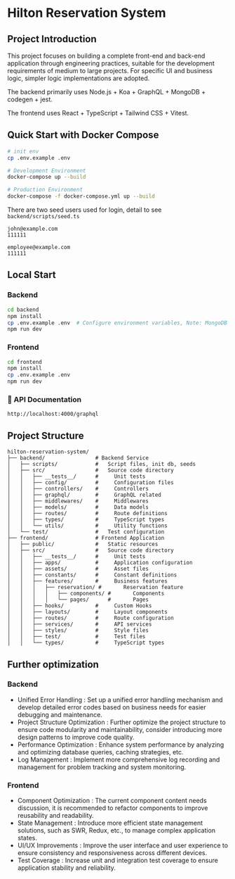 # Hilton Reservation System

## Project Introduction

This project focuses on building a complete front-end and back-end application through engineering practices, suitable for the development requirements of medium to large projects. For specific UI and business logic, simpler logic implementations are adopted.

The backend primarily uses Node.js + Koa + GraphQL + MongoDB + codegen + jest.

The frontend uses React + TypeScript + Tailwind CSS + Vitest.

## Quick Start with Docker Compose

```bash
# init env
cp .env.example .env

# Development Environment
docker-compose up --build

# Production Environment
docker-compose -f docker-compose.yml up --build
```

There are two seed users used for login, detail to see `backend/scripts/seed.ts`
```text
john@example.com
111111

employee@example.com
111111
```

## Local Start

### Backend
```bash
cd backend
npm install
cp .env.example .env  # Configure environment variables, Note: MongoDB dependency, MongoDB needs to be started first
npm run dev
```

### Frontend
```bash
cd frontend
npm install
cp .env.example .env
npm run dev
```

### 📝 API Documentation
``` text
http://localhost:4000/graphql
```

## Project Structure
```text
hilton-reservation-system/
├── backend/                # Backend Service
│   ├── scripts/            #   Script files, init db, seeds
│   ├── src/                #   Source code directory
│   │   ├── __tests__/      #     Unit tests
│   │   ├── config/         #     Configuration files
│   │   ├── controllers/    #     Controllers
│   │   ├── graphql/        #     GraphQL related
│   │   ├── middlewares/    #     Middlewares
│   │   ├── models/         #     Data models
│   │   ├── routes/         #     Route definitions
│   │   ├── types/          #     TypeScript types
│   │   └── utils/          #     Utility functions
│   └── test/               #   Test configuration
├── frontend/               # Frontend Application
│   ├── public/             #   Static resources
│   ├── src/                #   Source code directory
│   │   ├── __tests__/      #     Unit tests
│   │   ├── apps/           #     Application configuration
│   │   ├── assets/         #     Asset files
│   │   ├── constants/      #     Constant definitions
│   │   ├── features/       #     Business features
│   │   │   ├── reservation/ #       Reservation feature
│   │   │   │   ├── components/ #       Components
│   │   │   │   └── pages/      #       Pages
│   │   ├── hooks/          #     Custom Hooks
│   │   ├── layouts/        #     Layout components
│   │   ├── routes/         #     Route configuration
│   │   ├── services/       #     API services
│   │   ├── styles/         #     Style files
│   │   ├── test/           #     Test files
│   │   └── types/          #     TypeScript types
```

## Further optimization

### Backend

- Unified Error Handling : Set up a unified error handling mechanism and develop detailed error codes based on business needs for easier debugging and maintenance.
- Project Structure Optimization : Further optimize the project structure to ensure code modularity and maintainability, consider introducing more design patterns to improve code quality.
- Performance Optimization : Enhance system performance by analyzing and optimizing database queries, caching strategies, etc.
- Log Management : Implement more comprehensive log recording and management for problem tracking and system monitoring.

### Frontend

- Component Optimization : The current component content needs discussion, it is recommended to refactor components to improve reusability and readability.
- State Management : Introduce more efficient state management solutions, such as SWR, Redux, etc., to manage complex application states.
- UI/UX Improvements : Improve the user interface and user experience to ensure consistency and responsiveness across different devices.
- Test Coverage : Increase unit and integration test coverage to ensure application stability and reliability.